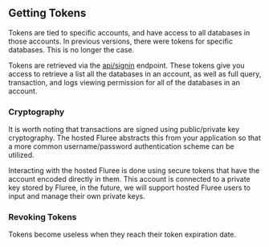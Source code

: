 ## Getting Tokens

Tokens are tied to specific accounts, and have access to all databases in those accounts. In previous versions, there were tokens for specific databases. This is no longer the case. 

Tokens are retrieved via the [api/signin](/api/hosted-endpoints/hosted-examples#-api-signin) endpoint. These tokens give you access to retrieve a list all the databases in an account, as well as full query, transaction, and logs viewing permission for all of the databases in an account. 

### Cryptography

It is worth noting that transactions are signed using public/private key cryptography. The hosted Fluree abstracts this from your application so that a more common username/password authentication scheme can be utilized.

Interacting with the hosted Fluree is done using secure tokens that have the account encoded directly in them. This account is connected to a private key stored by Fluree, in the future, we will support hosted Fluree users to input and manage their own private keys. 

### Revoking Tokens

Tokens become useless when they reach their token expiration date.
